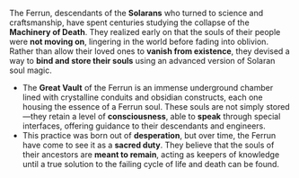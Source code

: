 The Ferrun, descendants of the **Solarans** who turned to science and craftsmanship, have spent centuries studying the collapse of the **Machinery of Death**. They realized early on that the souls of their people were **not moving on**, lingering in the world before fading into oblivion. Rather than allow their loved ones to **vanish from existence**, they devised a way to **bind and store their souls** using an advanced version of Solaran soul magic.

- The **Great Vault** of the Ferrun is an immense underground chamber lined with crystalline conduits and obsidian constructs, each one housing the essence of a Ferrun soul. These souls are not simply stored—they retain a level of **consciousness**, able to **speak** through special interfaces, offering guidance to their descendants and engineers.
- This practice was born out of **desperation**, but over time, the Ferrun have come to see it as a **sacred duty**. They believe that the souls of their ancestors are **meant to remain**, acting as keepers of knowledge until a true solution to the failing cycle of life and death can be found.